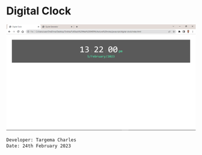 # Digital Clock

![](./Screenshot%20(18).png)

```
Developer: Targema Charles
Date: 24th February 2023
```